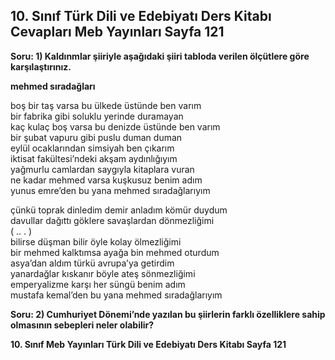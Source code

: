 ## 10. Sınıf Türk Dili ve Edebiyatı Ders Kitabı Cevapları Meb Yayınları Sayfa 121

**Soru: 1) Kaldınmlar şiiriyle aşağıdaki şiiri tabloda verilen ölçütlere göre karşılaştırınız.**

**mehmed sıradağları**

boş bir taş varsa bu ülkede üstünde ben varım  
 bir fabrika gibi soluklu yerinde duramayan  
 kaç kulaç boş varsa bu denizde üstünde ben varım  
 bir şubat vapuru gibi puslu duman duman  
 eylül ocaklarından simsiyah ben çıkarım  
 iktisat fakültesi’ndeki akşam aydınlığıyım  
 yağmurlu camlardan saygıyla kitaplara vuran  
 ne kadar mehmed varsa kuşkusuz benim adım  
 yunus emre’den bu yana mehmed sıradağlarıyım

çünkü toprak dinledim demir anladım kömür duydum  
 davullar dağıttı göklere savaşlardan dönmezliğimi  
 ( .. . )  
 bilirse düşman bilir öyle kolay ölmezliğimi  
 bir mehmed kalktımsa ayağa bin mehmed oturdum  
 asya’dan aldım türkü avrupa’ya getirdim  
 yanardağlar kıskanır böyle ateş sönmezliğimi  
 emperyalizme karşı her süngü benim adım  
 mustafa kemal’den bu yana mehmed sıradağlarıyım

**Soru: 2) Cumhuriyet Dönemi’nde yazılan bu şiirlerin farklı özelliklere sahip olmasının sebepleri neler olabilir?**

**10. Sınıf Meb Yayınları Türk Dili ve Edebiyatı Ders Kitabı Sayfa 121**